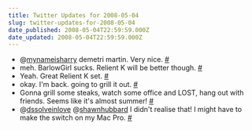 ```yaml
---
title: Twitter Updates for 2008-05-04
slug: twitter-updates-for-2008-05-04
date_published: 2008-05-04T22:59:59.000Z
date_updated: 2008-05-04T22:59:59.000Z
---
```


- @[mynameisharry](http://twitter.com/mynameisharry) demetri martin. Very nice. [#](http://twitter.com/joelgoodman/statuses/802908811)
- meh. BarlowGirl sucks. Relient K will be better though. [#](http://twitter.com/joelgoodman/statuses/802911668)
- Yeah. Great Relient K set. [#](http://twitter.com/joelgoodman/statuses/802974395)
- okay. I'm back. going to grill it out. [#](http://twitter.com/joelgoodman/statuses/803429196)
- Gonna grill some steaks, watch some office and LOST, hang out with friends. Seems like it's almost summer! [#](http://twitter.com/joelgoodman/statuses/803465062)
- @[dssolveinlove](http://twitter.com/dssolveinlove) @[shawnhubbard](http://twitter.com/shawnhubbard) I didn't realise that! I might have to make the switch on my Mac Pro. [#](http://twitter.com/joelgoodman/statuses/803465545)
